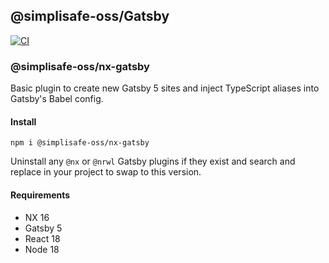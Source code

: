## @simplisafe-oss/Gatsby

[![CI](https://github.com/simplisafe-oss/gatsby/actions/workflows/actions.yml/badge.svg)](https://github.com/simplisafe-oss/gatsby/actions/workflows/actions.yml)

### @simplisafe-oss/nx-gatsby
Basic plugin to create new Gatsby 5 sites and inject TypeScript aliases into Gatsby's Babel config.

#### Install
```
npm i @simplisafe-oss/nx-gatsby
```

Uninstall any `@nx` or `@nrwl` Gatsby plugins if they exist and search and replace in your project to swap to this version.

#### Requirements
- NX 16
- Gatsby 5
- React 18
- Node 18